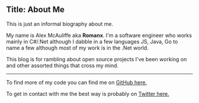 Title: About Me
---
This is just an informal biography about me.

My name is Alex McAuliffe aka **Romanx**. 
I'm a software engineer who works mainly in C#/.Net although I dabble in a few languages JS, Java, Go to name a few although most of my work is in the .Net world.

This blog is for rambling about open source projects I've been working on and other assorted things that cross my mind.

---

To find more of my code you can find me on [GitHub here.](https://github.com/Romanx/)

To get in contact with me the best way is probably on [Twitter here.](https://twitter.com/itemlevel1)
